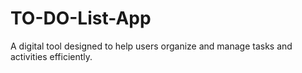 # TO-DO-List-App
A digital tool designed to help users organize and manage tasks and activities efficiently.

